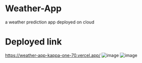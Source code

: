 # Weather-App
a weather prediction app deployed on cloud
# Deployed link
https://weather-app-kappa-one-70.vercel.app/
![image](https://github.com/user-attachments/assets/6f8a5d64-f533-4706-811a-83a9a3fdee72)
![image](https://github.com/user-attachments/assets/237ee5c2-8217-4caf-be4d-b4f31859a457)
